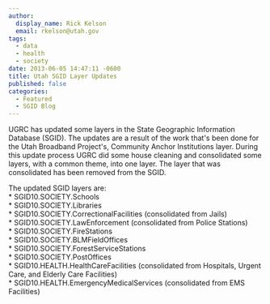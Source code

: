 ```yaml
---
author:
  display_name: Rick Kelson
  email: rkelson@utah.gov
tags:
  - data
  - health
  - society
date: 2013-06-05 14:47:11 -0600
title: Utah SGID Layer Updates
published: false
categories:
  - Featured
  - SGID Blog
---
```


<p>UGRC has updated some layers in the State Geographic Information Database (SGID). The updates are a result of the work that's been done for the Utah Broadband Project's, Community Anchor Institutions layer. During this update process UGRC did some house cleaning and consolidated some layers, with a common theme, into one layer. The layer that was consolidated has been removed from the SGID.</p>
<p>The updated SGID layers are:<br />
* SGID10.SOCIETY.Schools<br />
* SGID10.SOCIETY.Libraries<br />
* SGID10.SOCIETY.CorrectionalFacilities (consolidated from Jails)<br />
* SGID10.SOCIETY.LawEnforcement (consolidated from Police Stations)<br />
* SGID10.SOCIETY.FireStations<br />
* SGID10.SOCIETY.BLMFieldOffices<br />
* SGID10.SOCIETY.ForestServiceStations<br />
* SGID10.SOCIETY.PostOffices<br />
* SGID10.HEALTH.HealthCareFacilities (consolidated from Hospitals, Urgent Care, and Elderly Care Facilities)<br />
* SGID10.HEALTH.EmergencyMedicalServices (consolidated from EMS Facilities)</p>
